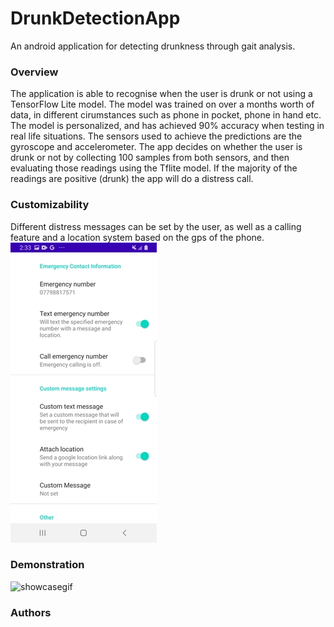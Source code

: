 # DrunkDetectionApp
An android application for detecting drunkness through gait analysis.

### Overview

The application is able to recognise when the user is drunk or not using a TensorFlow Lite model. The model was trained on over a months worth of data, in different cirumstances such as phone in pocket, phone in hand etc. The model is personalized, and has achieved 90% accuracy when testing in real life situations. The sensors used to achieve the predictions are the gyroscope and accelerometer. The app decides on whether the user is drunk or not by collecting 100 samples from both sensors, and then evaluating those readings using the Tflite model. If the majority of the readings are positive (drunk) the app will do a distress call.

### Customizability

Different distress messages can be set by the user, as well as a calling feature and a location system based on the gps of the phone.
![message](https://github.com/plotep/DrunkDetectionApp/blob/main/DrunkDetection/gitimages/settings_pg1.jpg)

### Demonstration
![showcasegif](https://github.com/plotep/DrunkDetectionApp/blob/main/DrunkDetection/gitimages/demonstration.gif)
### Authors
